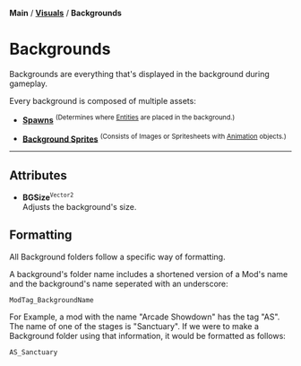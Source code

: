 **Main** / [**Visuals**](.. "shitballs") / **Backgrounds**

# Backgrounds 
Backgrounds are everything that's displayed in the background during gameplay.

Every background is composed of multiple assets:

* [**Spawns**](./spawns) <sup>(Determines where [Entities](../entities) are placed in the background.)</sup>

* [**Background Sprites**](./background_sprites) <sup>(Consists of Images or Spritesheets with [Animation](https://file.garden/ZAE-7lkUN2HXG_xm/chinese%20propaganda%20poster%20with%20chairman%20mao%20and%20the%20defiant%20chinese.mp4) objects.)</sup>

---

## Attributes

* **BGSize**<sup>`Vector2`</sup><br>
Adjusts the background's size.

## Formatting

All Background folders follow a specific way of formatting.

A background's folder name includes a shortened version of a Mod's name and the background's name seperated with an underscore:  

``ModTag_BackgroundName``

For Example, a mod with the name "Arcade Showdown" has the tag "AS". The name of one of the stages is "Sanctuary".
If we were to make a Background folder using that information, it would be formatted as follows:  

`AS_Sanctuary`